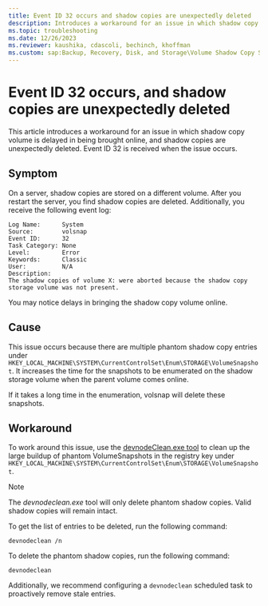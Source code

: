 ```yaml
---
title: Event ID 32 occurs and shadow copies are unexpectedly deleted
description: Introduces a workaround for an issue in which shadow copy volume is delayed in being brought online, and shadow copies are unexpectedly deleted. Event ID 32 is received when the issue occurs.
ms.topic: troubleshooting
ms.date: 12/26/2023
ms.reviewer: kaushika, cdascoli, bechinch, khoffman
ms.custom: sap:Backup, Recovery, Disk, and Storage\Volume Shadow Copy Service (VSS) , csstroubleshoot
---
```

# Event ID 32 occurs, and shadow copies are unexpectedly deleted

This article introduces a workaround for an issue in which shadow copy volume is delayed in being brought online, and shadow copies are unexpectedly deleted. Event ID 32 is received when the issue occurs.

## Symptom

On a server, shadow copies are stored on a different volume. After you restart the server, you find shadow copies are deleted. Additionally, you receive the following event log:

```output
Log Name:      System
Source:        volsnap
Event ID:      32
Task Category: None
Level:         Error
Keywords:      Classic
User:          N/A
Description:
The shadow copies of volume X: were aborted because the shadow copy storage volume was not present.
```

You may notice delays in bringing the shadow copy volume online. 

## Cause

This issue occurs because there are multiple phantom shadow copy entries under `HKEY_LOCAL_MACHINE\SYSTEM\CurrentControlSet\Enum\STORAGE\VolumeSnapshot`. It increases the time for the snapshots to be enumerated on the shadow storage volume when the parent volume comes online.

If it takes a long time in the enumeration, volsnap will delete these snapshots.

## Workaround

To work around this issue, use the [devnodeClean.exe tool](https://www.microsoft.com/download/details.aspx?id=42286) to clean up the large buildup of phantom VolumeSnapshots in the registry key under `HKEY_LOCAL_MACHINE\SYSTEM\CurrentControlSet\Enum\STORAGE\VolumeSnapshot`.

> [!NOTE]
> The *devnodeclean.exe* tool will only delete phantom shadow copies. Valid shadow copies will remain intact.

To get the list of entries to be deleted, run the following command:

```console
devnodeclean /n
```

To delete the phantom shadow copies, run the following command:

```console
devnodeclean
```

Additionally, we recommend configuring a `devnodeclean` scheduled task to proactively remove stale entries.
